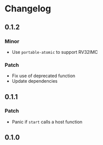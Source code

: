 # Changelog

## 0.1.2

### Minor

- Use `portable-atomic` to support RV32IMC

### Patch

- Fix use of deprecated function
- Update dependencies

## 0.1.1

### Patch

- Panic if `start` calls a host function

## 0.1.0

<!-- Update PR number to skip CHANGELOG.md test: #139 -->
